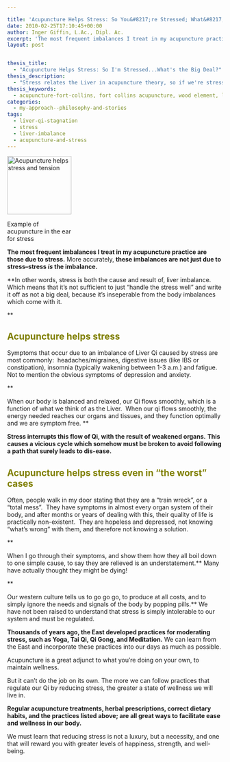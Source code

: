 ```yaml
---

title: 'Acupuncture Helps Stress: So You&#8217;re Stressed; What&#8217;s the Big Deal?'
date: 2010-02-25T17:10:45+00:00
author: Inger Giffin, L.Ac., Dipl. Ac.
excerpt: 'The most frequent imbalances I treat in my acupuncture practice are those due to stress. More accurately, these imbalances are not just due to stress--stress is the imbalance.  When our body is balanced and relaxed, our Qi flows smoothly.  When our qi flows smoothly, the energy needed reaches our organs and tissues, and they function optimally and we are symptom free.  Stress interrupts this flow of Qi, with the result of weakened organs. This causes a vicious cycle which somehow must be broken to avoid following a path that surely leads to dis-ease. '
layout: post


thesis_title:
  - "Acupuncture Helps Stress: So I'm Stressed...What's the Big Deal?"
thesis_description:
  - "Stress relates the Liver in acupuncture theory, so if we're stressed, we get other symptoms related to Liver imbalance as well. "
thesis_keywords:
  - acupuncture-fort-collins, fort collins acupuncture, wood element, liver imbalance, stress
categories:
  - my-approach--philosophy-and-stories
tags:
  - liver-qi-stagnation
  - stress
  - liver-imbalance
  - acupuncture-and-stress
---
```

<div id="attachment_2032" style="width: 160px" class="wp-caption alignleft">
  <a href="/assets/wp-content/uploads/2010/02/acupuncture-helps-stress.jpg"><img class="size-thumbnail wp-image-2032" src="/assets/wp-content/uploads/2010/02/acupuncture-helps-stress-150x136.jpg" alt="Acupuncture helps stress and tension" width="150" height="136" srcset="/assets/wp-content/uploads/2010/02/acupuncture-helps-stress-150x136.jpg 150w, /assets/wp-content/uploads/2010/02/acupuncture-helps-stress-300x273.jpg 300w, /assets/wp-content/uploads/2010/02/acupuncture-helps-stress.jpg 432w" sizes="(max-width: 150px) 100vw, 150px" /></a>
  
  <p class="wp-caption-text">
    Example of acupuncture in the ear for stress
  </p>
</div>

**The most frequent imbalances I treat in my acupuncture practice are those due to stress.** More accurately, **these imbalances are not just due to stress&#8211;stress _is_ the imbalance.** 

**In other words, stress is both the cause and result of, liver imbalance.  Which means that it&#8217;s not sufficient to just &#8220;handle the stress well&#8221; and write it off as not a big deal, because it&#8217;s inseperable from the body imbalances which come with it.
  
** 

## <span style="color: #808000;">Acupuncture helps stress</span>

Symptoms that occur due to an imbalance of Liver Qi caused by stress are most commonly:  headaches/migraines, digestive issues (like IBS or constipation), insomnia (typically wakening between 1-3 a.m.) and fatigue.  Not to mention the obvious symptoms of depression and anxiety.
  
**
  
When our body is balanced and relaxed, our Qi flows smoothly, which is a function of what we think of as the Liver.  When our qi flows smoothly, the energy needed reaches our organs and tissues, and they function optimally and we are symptom free. ** 

**Stress interrupts this flow of Qi, with the result of weakened organs.**  **This causes a vicious cycle which somehow must be broken to avoid following a path that surely leads to dis-ease.** 

## <span style="color: #808000;">Acupuncture helps stress even in &#8220;the worst&#8221; cases</span>

Often, people walk in my door stating that they are a &#8220;train wreck&#8221;, or a &#8220;total mess&#8221;.  They have symptoms in almost every organ system of their body, and after months or years of dealing with this, their quality of life is practically non-existent.  They are hopeless and depressed, not knowing &#8220;what&#8217;s wrong&#8221; with them, and therefore not knowing a solution.
  
**
  
When I go through their symptoms, and show them how they all boil down to one simple cause, to say they are relieved is an understatement.** Many have actually thought they might be dying!
  
**
  
Our western culture tells us to go go go, to produce at all costs, and to simply ignore the needs and signals of the body by popping pills.** We have not been raised to understand that stress is simply intolerable to our system and must be regulated.

**Thousands of years ago, the East developed practices for moderating stress, such as Yoga, Tai Qi, Qi Gong, and Meditation.** We can learn from the East and incorporate these practices into our days as much as possible.

Acupuncture is a great adjunct to what you&#8217;re doing on your own, to maintain wellness.

But it can&#8217;t do the job on its own. The more we can follow practices that regulate our Qi by reducing stress, the greater a state of wellness we will live in.

**Regular acupuncture treatments, herbal prescriptions, correct dietary habits, and the practices listed above; are all great ways to facilitate ease and wellness in our body.** 

We must learn that reducing stress is not a luxury, but a necessity, and one that will reward you with greater levels of happiness, strength, and well-being.